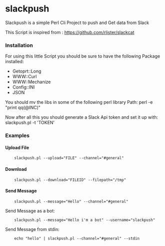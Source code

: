 # slackpush

Slackpush is a simple Perl Cli Project to push and Get data from Slack

This Script is inspired from : https://github.com/rlister/slackcat


### Installation

For using this little Script you should be sure to have the following Package installed:
  - Getoprt::Long
  - WWW::Curl
  - WWW::Mechanize
  - Config::INI
  - JSON
  
You should mv the libs in some of the following perl library Path:
perl -e "print qq(@INC)"

Now after all this you should generate a Slack Api token and set it up with:
slackpush.pl -t 'TOKEN'


### Examples

#### Upload File
```
    slackpush.pl --upload="FILE" --channel="#general" 
```

#### Download
```
    slackpush.pl --download="FILEID" --filepath="/tmp" 
```

#### Send Message
```
    slackpush.pl --message="Hello" --channel="#general"
```

Send Message as a bot:
```
    slackpush.pl --message="Hello i'm a bot" --username="slackpush"
```

Send Message from stdin:
```
    echo "hello" | slackpush.pl --channel="#general" --stdin
```
